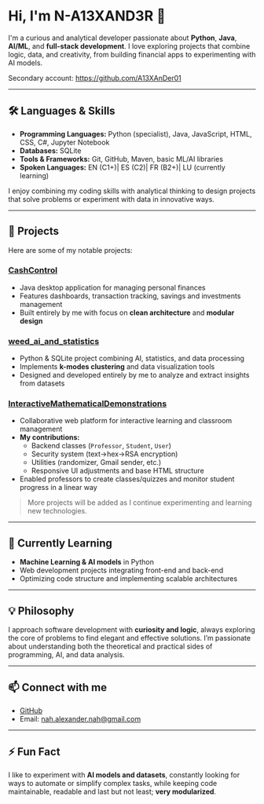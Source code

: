 # Hi, I'm N-A13XAND3R 👋

I'm a curious and analytical developer passionate about **Python**, **Java**, **AI/ML**, and **full-stack development**. I love exploring projects that combine logic, data, and creativity, from building financial apps to experimenting with AI models.  

Secondary account: https://github.com/A13XAnDer01

---

## 🛠 Languages & Skills

- **Programming Languages:** Python (specialist), Java, JavaScript, HTML, CSS, C#, Jupyter Notebook  
- **Databases:** SQLite  
- **Tools & Frameworks:** Git, GitHub, Maven, basic ML/AI libraries  
- **Spoken Languages:** EN (C1+)| ES (C2)| FR (B2+)| LU (currently learning) 

I enjoy combining my coding skills with analytical thinking to design projects that solve problems or experiment with data in innovative ways.  

---

## 🚀 Projects  

Here are some of my notable projects:  

### [CashControl](https://github.com/N-A13XAND3R/CashControl)  
- Java desktop application for managing personal finances  
- Features dashboards, transaction tracking, savings and investments management  
- Built entirely by me with focus on **clean architecture** and **modular design**  

### [weed_ai_and_statistics](https://github.com/N-A13XAND3R/weed_ai_and_statistics)  
- Python & SQLite project combining AI, statistics, and data processing  
- Implements **k-modes clustering** and data visualization tools  
- Designed and developed entirely by me to analyze and extract insights from datasets  

### [InteractiveMathematicalDemonstrations](https://github.com/N-A13XAND3R/InteractiveMathematicalDemonstrations)  
- Collaborative web platform for interactive learning and classroom management  
- **My contributions:**  
  - Backend classes (`Professor`, `Student`, `User`)  
  - Security system (text→hex→RSA encryption)  
  - Utilities (randomizer, Gmail sender, etc.)  
  - Responsive UI adjustments and base HTML structure  
- Enabled professors to create classes/quizzes and monitor student progress in a linear way  

> More projects will be added as I continue experimenting and learning new technologies.  

---

## 🌱 Currently Learning
- **Machine Learning & AI models** in Python  
- Web development projects integrating front-end and back-end  
- Optimizing code structure and implementing scalable architectures  

---

## 💡 Philosophy
I approach software development with **curiosity and logic**, always exploring the core of problems to find elegant and effective solutions. I’m passionate about understanding both the theoretical and practical sides of programming, AI, and data analysis.  

---

## 📫 Connect with me
- [GitHub](https://github.com/N-A13XAND3R)  
- Email: nah.alexander.nah@gmail.com  

---

## ⚡ Fun Fact
I like to experiment with **AI models and datasets**, constantly looking for ways to automate or simplify complex tasks, while keeping code maintainable, readable and last but not least; **very modularized**.

